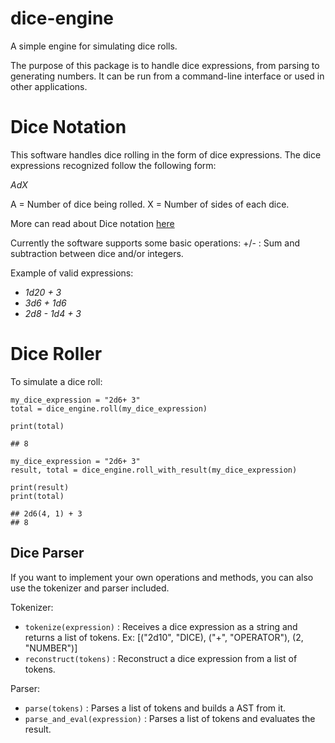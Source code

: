 # dice-engine
A simple engine for simulating dice rolls.

The purpose of this package is to handle dice expressions, from parsing to generating numbers. It can be run from a command-line interface or used in other applications.



# Dice Notation
This software handles dice rolling in the form of dice expressions. The dice expressions recognized follow the following form: 

*AdX*

A = Number of dice being rolled.
X = Number of sides of each dice.

More can read about Dice notation [here](https://en.wikipedia.org/wiki/Dice_notation)

Currently the software supports some basic operations:
+/- : Sum and subtraction between dice and/or integers.

Example of valid expressions:
 - *1d20 + 3*
 - *3d6 + 1d6*
 - *2d8 - 1d4 + 3*

# Dice Roller

To simulate a dice roll:

```
my_dice_expression = "2d6+ 3"
total = dice_engine.roll(my_dice_expression)

print(total)

## 8
```

```
my_dice_expression = "2d6+ 3"
result, total = dice_engine.roll_with_result(my_dice_expression)

print(result)
print(total)

## 2d6(4, 1) + 3
## 8
```

## Dice Parser

If you want to implement your own operations and methods, you can also use the tokenizer and parser included.

Tokenizer:
 - `tokenize(expression)` : Receives a dice expression as a string and returns a list of tokens. Ex: [("2d10", "DICE), ("+", "OPERATOR"), (2, "NUMBER")]
 - `reconstruct(tokens)` : Reconstruct a dice expression from a list of tokens.

 Parser:
  - `parse(tokens)` : Parses a list of tokens and builds a AST from it.
  - `parse_and_eval(expression)` : Parses a list of tokens and evaluates the result.
